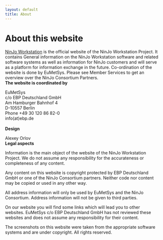 ```yaml
---
layout: default
title: About
---
```



# About this website

[NinJo Workstation](index) is the official website of the NinJo Workstation Project. It contains General information on the NinJo Workstation software and related software systems as well as information for NinJo customers and will serve as a platform for information exchange in the future. Co-ordination of the website is done by EuMetSys.  Please see Member Services to get an overview over the NinJo Consortium Partners.
<br>
**The website is coordinated by**

EuMetSys<br/>
c/o EBP Deutschland GmbH<br/>
Am Hamburger Bahnhof 4<br/>
D-10557 Berlin<br/>
Phone +49 30 120 86 82-0<br/>
info(at)ebp.de<br/>
<br>
**Design**

Alexey Orlov
<br>
**Legal aspects**

Information is the main object of the website of the NinJo Workstation Project. We do not assume any responsibility for the accurateness or completeness of any content.

Any content on this website is copyright protected by EBP Deutschland GmbH or one of the NinJo Consortium partners. Neither code nor content may be copied or used in any other way.

All address information will only be used by EuMetSys and the NinJo Consortium. Address information will not be given to third parties.

On our website you will find some links which will lead you to other websites. EuMetSys c/o EBP Deutschland GmbH has not reviewed these websites and does not assume any responsibility for their content.

The screenshots on this website were taken from the appropriate software systems and are under copyright. All rights reserved.
